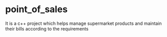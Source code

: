 # point_of_sales
It is a c++ project which helps manage supermarket products and maintain their bills according to the requirements
